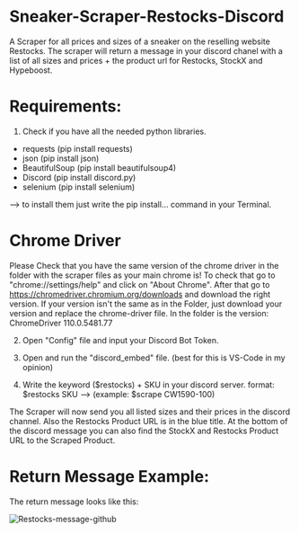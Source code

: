 # Sneaker-Scraper-Restocks-Discord
A Scraper for all prices and sizes of a sneaker on the reselling website Restocks.
The scraper will return a message in your discord chanel with a list of all sizes and prices + the product url for Restocks, StockX and Hypeboost.

# Requirements:
1. Check if you have all the needed python libraries.

+ requests (pip install requests)
+ json (pip install json)
+ BeautifulSoup (pip install beautifulsoup4)
+ Discord (pip install discord.py)
+ selenium (pip install selenium)

--> to install them just write the pip install... command in your Terminal.


# Chrome Driver
Please Check that you have the same version of the chrome driver in the folder with the scraper files as your main chrome is!
To check that go to "chrome://settings/help" and click on "About Chrome".
After that go to https://chromedriver.chromium.org/downloads and download the right version.
If your version isn't the same as in the Folder, just download your version and replace the chrome-driver file.
In the folder is the version: ChromeDriver 110.0.5481.77

2. Open "Config" file and input your Discord Bot Token.

3. Open and run the "discord_embed" file. (best for this is VS-Code in my opinion)

4. Write the keyword ($restocks) + SKU in your discord server.
   format: $restocks SKU --> (example: $scrape CW1590-100)


The Scraper will now send you all listed sizes and their prices in the discord channel.
Also the Restocks Product URL is in the blue title.
At the bottom of the discord message you can also find the StockX and Restocks Product URL to the Scraped Product.

# Return Message Example:
The return message looks like this:

![Restocks-message-github](https://user-images.githubusercontent.com/103487648/221952547-676ef432-cced-4e03-9970-c0ac6a80f4c8.png)

